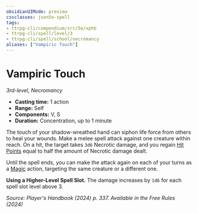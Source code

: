 ```yaml
---
obsidianUIMode: preview
cssclasses: json5e-spell
tags:
- ttrpg-cli/compendium/src/5e/xphb
- ttrpg-cli/spell/level/3
- ttrpg-cli/spell/school/necromancy
aliases: ["Vampiric Touch"]
---
```

# Vampiric Touch
*3rd-level, Necromancy*  

- **Casting time:** 1 action
- **Range:** Self
- **Components:** V, S
- **Duration:** Concentration, up to 1 minute

The touch of your shadow-wreathed hand can siphon life force from others to heal your wounds. Make a melee spell attack against one creature within reach. On a hit, the target takes `3d6` Necrotic damage, and you regain [Hit Points](hit-points-xphb.md) equal to half the amount of Necrotic damage dealt.

Until the spell ends, you can make the attack again on each of your turns as a [Magic](actions.md#Magic) action, targeting the same creature or a different one.

**Using a Higher-Level Spell Slot.** The damage increases by `1d6` for each spell slot level above 3.

*Source: Player's Handbook (2024) p. 337. Available in the Free Rules (2024)*